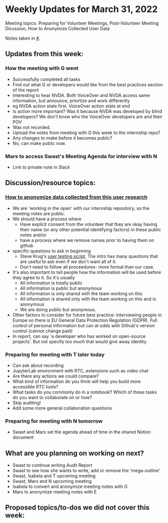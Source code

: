 # Weekly Updates for March 31, 2022
Meeting topics: Preparing for Volunteer Meetings, Post-Volunteer Meeting Dicussion, How to Anonymize Collected User Data

Notes taken in [#]().

## Updates from this week:
### How the meeting with G went
- Successfully completed all tasks
- Find out what G or developers would like from the best practices section of the report
- Interesting to hear NVDA. Both VoiceOver and NVDA access same information, but announce, priortize and work differently
- eg NVDA action state first. VoiceOver action state at end
- Is action more important? Was it because NVDA was developed by blind developers? We don't know who the VoiceOver developers are and their POV
- Was not recorded. 
- Upload the notes from meeting with G this week to the internship repo?
- Any changes to make before it becomes public?
- No, can make public now.
### Mars to access Swast's Meeting Agenda for interview with N
  - Link to private note in Slack 

## Discussion/resource topics:
### [How to anonymize data collected from this user research](https://github.com/isabela-pf/internship/pull/19#issuecomment-1076985619)
- We are 'working in the open' with our internship repository, so the meeting notes are public.
- We should have a process where
  - Have explicit consent from the volunteer that they are okay having their name (or any other potential identifying factors) in these public notes and/or
  - have a process where we remove names prior to having them on github
- specific questions to ask in beginning
  - Steve Krug's [user testing script](https://sensible.com/downloads/test-script-web.pdf). The intro has many questions that are useful to ask even if we don't want all of it.
  - Don't need to follow all proceedures- more formal than our case.
- It's also important to tell people how the information will be used before they agree to it. So it's usually
  - All information is totally public
  - All information is public but anonymous
  - All information is only shared with the team working on this
  - All information is shared only with the team working on this and is anonymous
  - We are doing public but anonymous.
- Other factors to consider for future best practice: interviewing people in Europe so there is EU General Data Protection Regulation (GDPR). Full control of personal information but can at odds with Github's version control (cannot change past)
- In report, can say 'a developer who has worked on open-source projects'. But not specify too much that would give away identity
  
### Preparing for meeting with T later today
- Can ask about recording
- JupyterLab environment with RTC, extensions such as video chat
- Are there any actions we could compare?
- What kind of information do you think will help you build more accessible RTC tools?
- What tasks do you commonly do in a notebook? Which of these tasks do you want to collaborate on or how?
- Skip auditing!
- Add some more general collaboration questions

### Preparing for meeting with N tomorrow
- Swast and Mars set the agenda ahead of time in the shared Notion document
  
## What are you planning on working on next?
- Swast to continue writing Audit Report
- Swast to see how she wants to write, add or remove the 'mega-outline'
- Swast, Isabela and T upcoming meeting
- Swast, Mars and N upcoming meeting
- Isabela to convert and anonymize meeting notes with G
- Mars to anonymize meeting notes with E

## Proposed topics/to-dos we did not cover this week:
